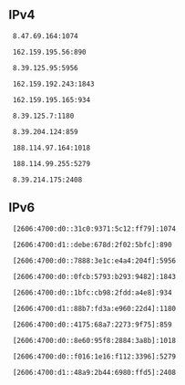 ## IPv4
```
 8.47.69.164:1074
```
```
 162.159.195.56:890
```
```
 8.39.125.95:5956
```
```
 162.159.192.243:1843
```
```
 162.159.195.165:934
```
```
 8.39.125.7:1180
```
```
 8.39.204.124:859
```
```
 188.114.97.164:1018
```
```
 188.114.99.255:5279
```
```
 8.39.214.175:2408
```

## IPv6
```
 [2606:4700:d0::31c0:9371:5c12:ff79]:1074
```
```
 [2606:4700:d1::debe:678d:2f02:5bfc]:890
```
```
 [2606:4700:d0::7888:3e1c:e4a4:204f]:5956
```
```
 [2606:4700:d0::0fcb:5793:b293:9482]:1843
```
```
 [2606:4700:d0::1bfc:cb98:2fdd:a4e8]:934
```
```
 [2606:4700:d1::88b7:fd3a:e960:22d4]:1180
```
```
 [2606:4700:d0::4175:68a7:2273:9f75]:859
```
```
 [2606:4700:d0::8e60:95f8:2884:3a8b]:1018
```
```
 [2606:4700:d0::f016:1e16:f112:3396]:5279
```
```
 [2606:4700:d1::48a9:2b44:6980:ffd5]:2408
```
